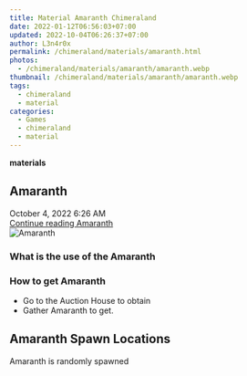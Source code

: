 ```yaml
---
title: Material Amaranth Chimeraland
date: 2022-01-12T06:56:03+07:00
updated: 2022-10-04T06:26:37+07:00
author: L3n4r0x
permalink: /chimeraland/materials/amaranth.html
photos:
  - /chimeraland/materials/amaranth/amaranth.webp
thumbnail: /chimeraland/materials/amaranth/amaranth.webp
tags:
  - chimeraland
  - material
categories:
  - Games
  - chimeraland
  - material
---
```


<section id="bootstrap-wrapper">
  <link
    rel="stylesheet"
    href="https://rawcdn.githack.com/dimaslanjaka/Web-Manajemen/0c3b5aa1813bd4abcd2c11bf3e37928b15c28664/css/bootstrap-5-3-0-alpha3-wrapper.css"
  />
  <div
    class="row g-0 border rounded overflow-hidden flex-md-row mb-4 shadow-sm position-relative bg-light text-dark"
  >
    <div class="col p-4 d-flex flex-column position-static">
      <strong class="d-inline-block mb-2 text-success">materials</strong>
      <h2 class="mb-0">Amaranth</h2>
      <div class="mb-1 text-muted">October 4, 2022 6:26 AM</div>
      <a
        href="/chimeraland/materials/amaranth.html"
        class="stretched-link d-none"
        >Continue reading Amaranth</a
      >
    </div>
    <div class="col-auto d-none d-lg-block">
      <img src="/chimeraland/materials/amaranth/amaranth.webp" alt="Amaranth" />
    </div>
  </div>
  <div class="row bg-light text-dark">
    <div class="col-lg-6 col-12 mb-2">
      <div class="card">
        <div class="card-body">
          <h3 class="card-title">What is the use of the Amaranth</h3>
          <div class="card-text"><ul></ul></div>
        </div>
      </div>
    </div>
    <div class="col-lg-6 col-12 mb-2">
      <div class="card">
        <div class="card-body">
          <h3 class="card-title">How to get Amaranth</h3>
          <div class="card-text">
            <ul>
              <li>Go to the Auction House to obtain</li>
              <li>Gather Amaranth to get.</li>
            </ul>
          </div>
        </div>
      </div>
    </div>
    <div class="col-12 mb-2">
      <h2>Amaranth Spawn Locations</h2>
      <p>Amaranth is randomly spawned</p>
    </div>
  </div>
</section>